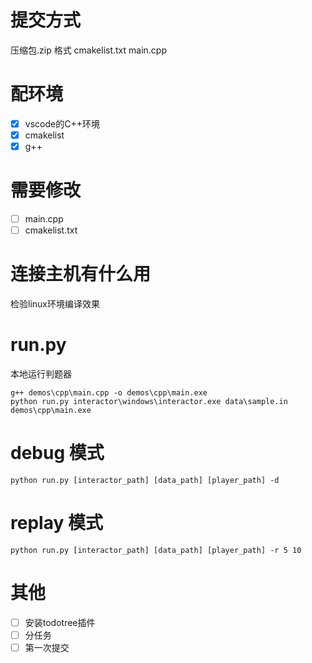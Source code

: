 # 提交方式
压缩包.zip
格式
cmakelist.txt
main.cpp

# 配环境
- [x] vscode的C++环境
- [x] cmakelist
- [x] g++

# 需要修改
- [ ] main.cpp
- [ ] cmakelist.txt

# 连接主机有什么用
检验linux环境编译效果

# run.py
本地运行判题器
```
g++ demos\cpp\main.cpp -o demos\cpp\main.exe
python run.py interactor\windows\interactor.exe data\sample.in demos\cpp\main.exe
```

# debug 模式
```
python run.py [interactor_path] [data_path] [player_path] -d
```

# replay 模式
```
python run.py [interactor_path] [data_path] [player_path] -r 5 10
```

# 其他
- [ ] 安装todotree插件
- [ ] 分任务
- [ ] 第一次提交